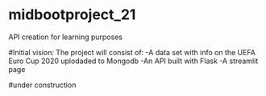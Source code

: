 # midbootproject_21
API creation for learning purposes

#Initial vision:
    The project will consist of:
      -A data set with info on the UEFA Euro Cup 2020 uplodaded to Mongodb 
      -An API built with Flask
      -A streamlit page
      
#under construction
